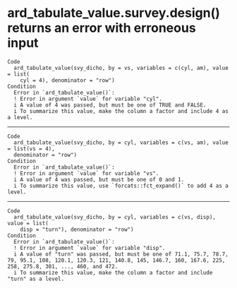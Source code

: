 # ard_tabulate_value.survey.design() returns an error with erroneous input

    Code
      ard_tabulate_value(svy_dicho, by = vs, variables = c(cyl, am), value = list(
        cyl = 4), denominator = "row")
    Condition
      Error in `ard_tabulate_value()`:
      ! Error in argument `value` for variable "cyl".
      i A value of 4 was passed, but must be one of TRUE and FALSE.
      i To summarize this value, make the column a factor and include 4 as a level.

---

    Code
      ard_tabulate_value(svy_dicho, by = cyl, variables = c(vs, am), value = list(vs = 4),
      denominator = "row")
    Condition
      Error in `ard_tabulate_value()`:
      ! Error in argument `value` for variable "vs".
      i A value of 4 was passed, but must be one of 0 and 1.
      i To summarize this value, use `forcats::fct_expand()` to add 4 as a level.

---

    Code
      ard_tabulate_value(svy_dicho, by = cyl, variables = c(vs, disp), value = list(
        disp = "turn"), denominator = "row")
    Condition
      Error in `ard_tabulate_value()`:
      ! Error in argument `value` for variable "disp".
      i A value of "turn" was passed, but must be one of 71.1, 75.7, 78.7, 79, 95.1, 108, 120.1, 120.3, 121, 140.8, 145, 146.7, 160, 167.6, 225, 258, 275.8, 301, ..., 460, and 472.
      i To summarize this value, make the column a factor and include "turn" as a level.

